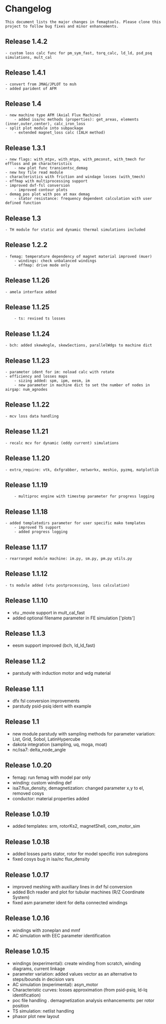 # Changelog

	This document lists the major changes in femagtools. Please clone this project to follow bug fixes and minor enhancements.

## Release 1.4.2
	- custom loss calc func for pm_sym_fast, torq_calc, ld_ld, psd_psq simulations, mult_cal

## Release 1.4.1
	- convert from JMAG/JPLOT to msh
	- added parident of AFM

## Release 1.4
	- new machine type AFM (Axial Flux Machine)
        - added isa/nc methods (properties): get_areas, elements (inner,outer,center), calc_iron_loss
	- split plot module into subpackage
        - extended magnet_loss calc (IALH method)

## Release 1.3.1
	- new flags: with_mtpv, with_mtpa, with_pmconst, with_tmech for effloss and pm characteristics
        - new plot func transientsc_demag
	- new hxy file read module
	- characteristics with friction and windage losses (with_tmech)
	- effmap with multiprocessing support
	- improved dxf-fsl conversion
        - improved contour plots
	- demag_pos plot with pos at max demag
        - stator resistance: frequency dependent calculation with user defined function

## Release 1.3
	- TH module for static and dynamic thermal simulations included

## Release 1.2.2
	- femag: temperature dependency of magnet material improved (muer)
        - windings: check unbalanced windings
        - effmap: drive mode only

## Release 1.1.26
	- amela interface added

## Release 1.1.25
        - ts: revised ts losses

## Release 1.1.24
	- bch: added skewAngle, skewSections, parallelWdgs to machine dict

## Release 1.1.23
	- parameter ident for im: noload calc with rotate
	- efficiency and losses maps
        - sizing added: spm, ipm, eesm, im
        - new parameter in machine dict to set the number of nodes in airgap: num_agnodes
## Release 1.1.22
	- mcv loss data handling

## Release 1.1.21
	- recalc mcv for dynamic (eddy current) simulations

## Release 1.1.20
	- extra_require: vtk, dxfgrabber, networkx, meshio, pyzmq, matplotlib

## Release 1.1.19
        - multiproc engine with timestep parameter for progress logging

## Release 1.1.18
	- added templatedirs parameter for user specific mako templates
        - improved TS support
        - added progress logging

## Release 1.1.17
	- rearranged module machine: im.py, sm.py, pm.py utils.py

## Release 1.1.12
	- ts module added (vtu postprocessing, loss calculation)

## Release 1.1.10
- vtu _movie support in mult_cal_fast
- added optional filename parameter in FE simulation ['plots']

## Release 1.1.3
- eesm support improved (bch, ld_ld_fast)

## Release 1.1.2
- parstudy with induction motor and wdg material

## Release 1.1.1
- dfx fsl conversion improvements
- parstudy psid-psiq ident with example

## Release 1.1
- new module parstudy with sampling methods for parameter variation: List, Grid, Sobol, LatinHypercube
- dakota integration (sampling, uq, moga, moat)
- nc/isa7: delta_node_angle

## Release 1.0.20
- femag: run femag with model par only
- winding: custom winding def
- isa7.flux_density, demagnetization: changed parameter x,y to el, removed cosys
- conductor: material properties added

## Release 1.0.19
- added templates: srm, rotorKs2, magnetShell, com_motor_sim

## Release 1.0.18
- added losses parts stator, rotor for model specific iron subregions
- fixed cosys bug in isa/nc flux_density

## Release 1.0.17
- improved meshing with auxiliary lines in dxf fsl conversion
- added Bch reader and plot for tubular machines (R/Z Coordinate System)
- fixed asm parameter ident for delta connected windings

## Release 1.0.16
- windings with zoneplan and mmf
- AC simulation with EEC parameter identification

## Release 1.0.15

- windings (experimental): create winding from scratch, winding diagrams, current linkage
- parameter variation: added values vector as an alternative to steps/bounds in decision vars
- AC simulation (experimental): asyn_motor
- Characteristic curves: losses approximation (from psid-psiq, ld-lq identification)
- poc file handling
. demagnetization analysis enhancements: per rotor position
- TS simulation: netlist handling
- phasor plot new layout
